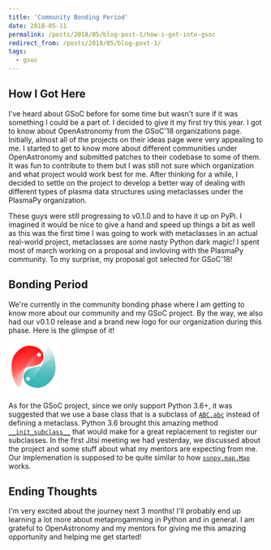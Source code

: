 ```yaml
---
title: 'Community Bonding Period'
date: 2018-05-11
permalink: /posts/2018/05/blog-post-1/how-i-got-into-gsoc
redirect_from: /posts/2018/05/blog-post-1/
tags:
  - gsoc
---
```


## How I Got Here

I've heard about GSoC before for some time but wasn't sure if it was something
I could be a part of. I decided to give it my first try this year. I got to know about
OpenAstronomy from the GSoC'18 organizations page. Initially, almost all of the
projects on their ideas page were very appealing to me. I started to get to know more about
different communities under OpenAstronomy and submitted patches to their
codebase to some of them. It was fun to contribute to them but I was still not sure
which organization and what project would work best for me.
After thinking for a while, I decided to settle on the project to develop a better way
of dealing with different types of plasma data structures using metaclasses under the
PlasmaPy organization.

These guys were still progressing to v0.1.0 and to have it up on PyPi. I imagined it
would be nice to give a hand and speed up things a bit as well as this was the
first time I was going to work with metaclasses in an actual real-world project,
metaclasses are some nasty Python dark magic! I spent most of march working on a proposal
and invloving with the PlasmaPy community. To my surprise, my proposal got selected for GSoC'18!


## Bonding Period

We're currently in the community bonding phase where I am getting to know more about
our community and my GSoC project. By the way, we also had our v0.1.0 release and
a brand new logo for our organization during this phase. Here is the glimpse of it!

<img src="https://raw.githubusercontent.com/PlasmaPy/PlasmaPy-logo/master/exports/graphic-circular.png" width="100">

As for the GSoC project, since we only support Python 3.6+, it was suggested that
we use a base class that is a subclass of
[`ABC.abc`](https://docs.python.org/3/library/abc.html#abc.ABC) instead of defining
a metaclass. Python 3.6 brought this amazing method
[`__init_subclass__`](https://www.python.org/dev/peps/pep-0487/#subclass-registration)
that would make for a great replacement to register our subclasses.
In the first Jitsi meeting we had yesterday, we discussed about the project and
some stuff about what my mentors are expecting from me.
Our implemenation is supposed to be quite similar to how
[`sunpy.map.Map`](http://docs.sunpy.org/en/stable/code_ref/map.html) works.


## Ending Thoughts

I'm very excited about the journey next 3 months! I'll probably end up learning a
lot more about metaprogamming in Python and in general. I am grateful to OpenAstronomy
and my mentors for giving me this amazing opportunity and helping me get started!
